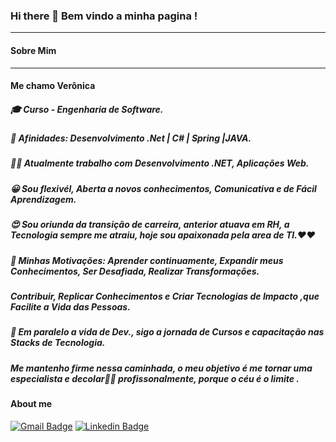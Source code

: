 ### Hi there 👋  Bem vindo a minha pagina !
_____________________________________
#### Sobre Mim
_____________________________________
####   Me chamo Verônica
#####  🎓 Curso -  Engenharia de Software.
#####  🚀 Afinidades: Desenvolvimento .Net | C# | Spring |JAVA.
#####  👩‍🔬 Atualmente trabalho com Desenvolvimento .NET, Aplicações Web.
#####  😀 Sou flexivél, Aberta a novos conhecimentos, Comunicativa e de Fácil Aprendizagem.
#####  😍 Sou oriunda da transição de carreira, anterior atuava em RH, a Tecnologia sempre me atraiu, hoje sou apaixonada pela area de TI.❤❤
#####  💯 Minhas Motivações: Aprender continuamente, Expandir meus Conhecimentos, Ser Desafiada, Realizar Transformações.
#####  Contribuir, Replicar Conhecimentos e Criar Tecnologias de Impacto ,que Facilite a Vida das Pessoas.
#####  📘 Em paralelo a vida de Dev., sigo a jornada de Cursos e capacitação nas Stacks de Tecnologia.  
#####     Me mantenho firme nessa caminhada, o meu objetivo é me tornar uma especialista e decolar🚀🚀 profissonalmente, porque o céu é o limite .

#### About me
[![Gmail Badge](https://img.shields.io/badge/-Gmail-c14438?style=flat-square&logo=Gmail&logoColor=white&link=mailto:silvaverborges@gamil.com)](mailto:silvaverborges@gmail.com)
[![Linkedin Badge](https://img.shields.io/badge/-LinkedIn-blue?style=flat-square&logo=Linkedin&logoColor=white&link=https://www.linkedin.com/in/ver%C3%B4nica-borges-da-silva-b0b595204/)](https://www.linkedin.com/in/ver%C3%B4nica-borges-da-silva-b0b595204/)
 









